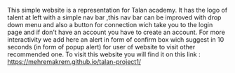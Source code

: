 
This simple website is  a representation for Talan academy. It has the logo of talent at left with a simple nav bar ,this nav bar can be improved with drop down menu and also a button for connection wich take you to the login page and if don't have an account you have to create an account. For more interactivity we add here an alert in form of confirm box wich suggest in 10 seconds (in form of popup alert) for user of website  to visit other recommended one. 
To visit this website you will find it on this link : https://mehremakrem.github.io/talan-project1/
